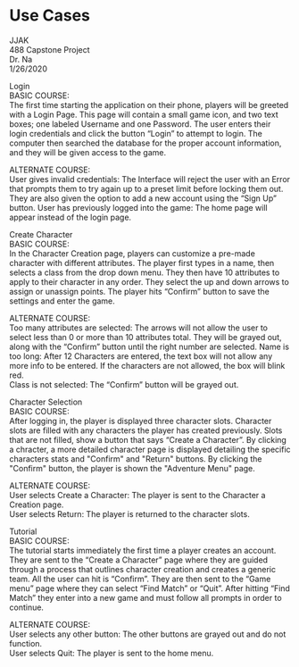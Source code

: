 # Use Cases

JJAK  
488 Capstone Project  
Dr. Na  
1/26/2020  

Login  
BASIC COURSE:  
The first time starting the application on their phone, players will be greeted with a Login Page. This page will contain a small game icon, and two text boxes; one labeled Username and one Password. The user enters their login credentials and click the button “Login” to attempt to login. The computer then searched the database for the proper account information, and they will be given access to the game.   

ALTERNATE COURSE:  
User gives invalid credentials: The Interface will reject the user with an Error that prompts them to try again up to a preset limit before locking them out. They are also given the option to add a new account using the “Sign Up” button.
User has previously logged into the game: The home page will appear instead of the login page.


Create Character  
BASIC COURSE:  
In the Character Creation page, players can customize a pre-made character with different attributes. The player first types in a name, then selects a class from the drop down menu. They then have 10 attributes to apply to their character in any order. They select the up and down arrows to assign or unassign points. The player hits “Confirm” button to save the settings and enter the game. 

ALTERNATE COURSE:  
Too many attributes are selected: The arrows will not allow the user to select less than 0 or more than 10 attributes total. They will be grayed out, along with the “Confirm” button until the right number are selected. 
Name is too long: After 12 Characters are entered, the text box will not allow any more info to be entered. If the characters are not allowed, the box will blink red.  
Class is not selected:  The “Confirm” button will be grayed out.


Character Selection  
BASIC COURSE:  
After logging in, the player is displayed three character slots. Character slots are filled with any characters the player has created previously. Slots that are not filled, show a button that says “Create a Character”. By clicking a chracter, a more detailed character page is displayed detailing the specific characters stats and "Confirm" and "Return" buttons. By clicking the "Confirm" button, the player is shown the "Adventure Menu" page.

ALTERNATE COURSE:  
User selects Create a Character: The player is sent to the Character a Creation page.  
User selects Return: The player is returned to the character slots.  


Tutorial  
BASIC COURSE:  
The tutorial starts immediately the first time a player creates an account. They are sent to the “Create a Character” page where they are guided through a process that outlines character creation and creates a generic team. All the user can hit is “Confirm”. They are then sent to the “Game menu” page where they can select “Find Match” or “Quit”. After hitting “Find Match” they enter into a new game and must follow all prompts in order to continue.  

ALTERNATE COURSE:  
User selects any other button: The other buttons are grayed out and do not function.  
User selects Quit: The player is sent to the home menu.  

